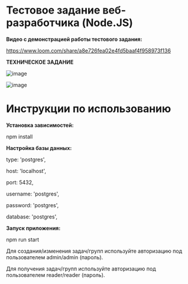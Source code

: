 # Тестовое задание веб-разработчика (Node.JS)


**Видео с демонстрацией работы тестового задания:**

https://www.loom.com/share/a8e726fea02e4fd5baaf4f958973f136

**ТЕХНИЧЕСКОЕ ЗАДАНИЕ**

![image](https://github.com/DinisIsakov/todo_api_nestjs_PostgreSQL/assets/98638804/b278a16f-ca7d-4805-81da-67ff0fac55a0)


![image](https://github.com/DinisIsakov/todo_api_nestjs_PostgreSQL/assets/98638804/27928a9b-8842-4669-8a72-b218bb4d84a7)









# Инструкции по использованию






**Установка зависимостей:**

  npm install

**Настройка базы данных:**

type: 'postgres',

host: 'localhost',

port: 5432,

username: 'postgres',

password: 'postgres',

database: 'postgres',

**Запуск приложения:**

npm run start

Для создания/изменения задач/групп используйте авторизацию под пользователем admin/admin (пароль).

Для получения задач/групп используйте авторизацию под пользователем reader/reader (пароль).
